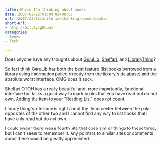 ```yaml
---
title: While I’m thinking about books
date: 2007-02-22T01:04:09+00:00
url: /2007/02/21/while-im-thinking-about-books/
short-url:
- http://bit.ly/gKLunI
categories:
- Books
- Tech

---
```

<div class='microid-mailto+http:sha1:f12cc359c7c07862d8d1326b9984e7e6a9bc0f4f'>

Does anyone have any thoughts about <a href="http://www.gurulib.com">GuruLib</a>, <a href="http://www.shelfari.com">Shelfari</a>, and <a href="http://www.librarything.com">LibraryThing</a>?

So far I think GuruLib has both the best feature (list books borrowed from a library using information pulled directly from the library's database) and the absolute worst interface. OMG does it suck.

Shelfari OTOH has a really beautiful and, more importantly, functional interface but lacks a good way to mark books that you have read but do not own. Adding the item to your "Reading List" does not count.

LibraryThing's interface is right about the dead center between the polar opposites of the other two and I cannot find any way to list books that I have only read but do not own.

I could swear there was a fourth site that does similar things to these three, but I can't seem to remember it. Any pointers to similar sites or comments about these would be greatly appreciated.

